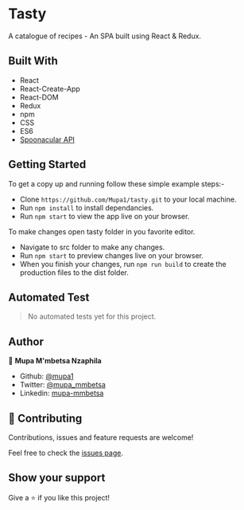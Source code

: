 # Tasty

A catalogue of recipes - An SPA built using React &amp; Redux.

## Built With

- React
- React-Create-App
- React-DOM
- Redux
- npm
- CSS
- ES6
- [Spoonacular API](https://spoonacular.com/food-api)

## Getting Started

To get a copy up and running follow these simple example steps:-
- Clone `https://github.com/Mupa1/tasty.git` to your local machine.
- Run `npm install` to install dependancies.
- Run `npm start` to view the app live on your browser.

To make changes open tasty folder in you favorite editor.
- Navigate to src folder to make any changes.
- Run `npm start` to preview changes live on your browser.
- When you finish your changes, run `npm run build` to create the production files to the dist folder.

## Automated Test

 > No automated tests yet for this project.

## Author

👤 **Mupa M'mbetsa Nzaphila**

- Github: [@mupa1](https://github.com/Mupa1)
- Twitter: [@mupa_mmbetsa](https://twitter.com/mupa_mmbetsa)
- Linkedin: [mupa-mmbetsa](https://www.linkedin.com/in/mupa-mmbetsa)

## 🤝 Contributing

Contributions, issues and feature requests are welcome!

Feel free to check the [issues page](https://github.com/Mupa1/tasty/issues).

## Show your support

Give a ⭐️ if you like this project!
